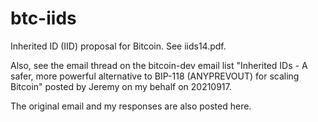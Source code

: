 # btc-iids
Inherited ID (IID) proposal for Bitcoin. See iids14.pdf. 

Also, see the email thread on the bitcoin-dev email list
"Inherited IDs - A safer, more powerful alternative to
BIP-118 (ANYPREVOUT) for scaling Bitcoin" posted by
Jeremy on my behalf on 20210917.

The original email and my responses are also posted
here.
